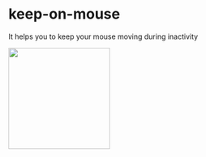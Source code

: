 # keep-on-mouse
It helps you to keep your mouse moving during inactivity


<a href="https://www.buymeacoffee.com/basanez86" target="_blank"><img src="https://cdn.buymeacoffee.com/buttons/v2/default-yellow.png" width="200"></a>
